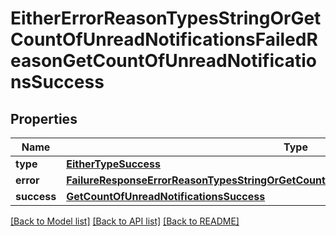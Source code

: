 # EitherErrorReasonTypesStringOrGetCountOfUnreadNotificationsFailedReasonGetCountOfUnreadNotificationsSuccess

## Properties
Name | Type | Description | Notes
------------ | ------------- | ------------- | -------------
**type** | [**EitherTypeSuccess**](EitherTypeSuccess.md) |  | 
**error** | [**FailureResponseErrorReasonTypesStringOrGetCountOfUnreadNotificationsFailedReasonError**](FailureResponseErrorReasonTypesStringOrGetCountOfUnreadNotificationsFailedReasonError.md) |  | 
**success** | [**GetCountOfUnreadNotificationsSuccess**](GetCountOfUnreadNotificationsSuccess.md) |  | 

[[Back to Model list]](../README.md#documentation-for-models) [[Back to API list]](../README.md#documentation-for-api-endpoints) [[Back to README]](../README.md)



